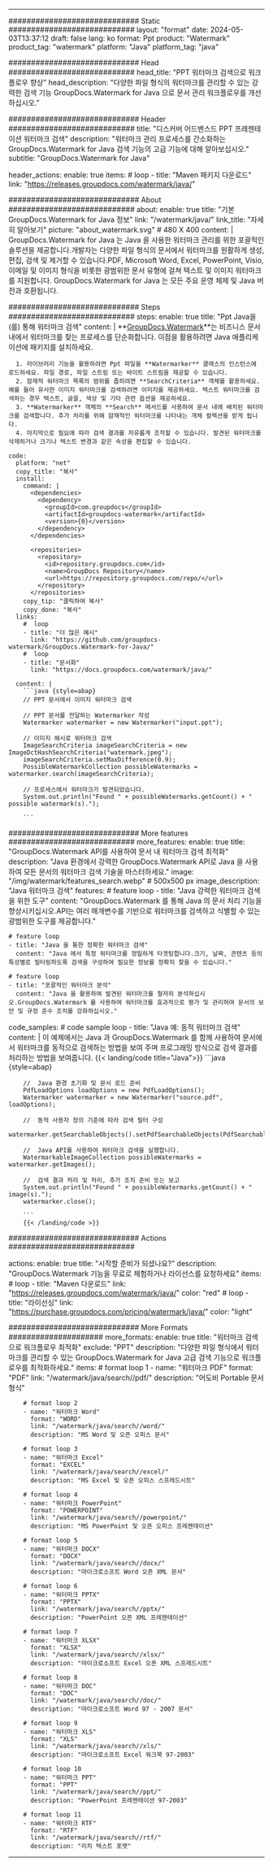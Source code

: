 
---
############################# Static ############################
layout: "format"
date:  2024-05-03T13:37:12
draft: false
lang: ko
format: Ppt
product: "Watermark"
product_tag: "watermark"
platform: "Java"
platform_tag: "java"

############################# Head ############################
head_title: "PPT 워터마크 검색으로 워크플로우 향상"
head_description: "다양한 파일 형식의 워터마크를 관리할 수 있는 강력한 검색 기능 GroupDocs.Watermark for Java 으로 문서 관리 워크플로우를 개선하십시오."

############################# Header ############################
title: "디스커버 어드밴스드 PPT 프레젠테이션 워터마크 검색" 
description: "워터마크 관리 프로세스를 간소화하는 GroupDocs.Watermark for Java 검색 기능의 고급 기능에 대해 알아보십시오."
subtitle: "GroupDocs.Watermark for Java" 

header_actions:
  enable: true
  items:
    #  loop
    - title: "Maven 패키지 다운로드"
      link: "https://releases.groupdocs.com/watermark/java/"
      
############################# About ############################
about:
    enable: true
    title: "기본 GroupDocs.Watermark for Java 정보"
    link: "/watermark/java/"
    link_title: "자세히 알아보기"
    picture: "about_watermark.svg" # 480 X 400
    content: |
       GroupDocs.Watermark for Java 는 Java 을 사용한 워터마크 관리를 위한 포괄적인 솔루션을 제공합니다.개발자는 다양한 파일 형식의 문서에서 워터마크를 원활하게 생성, 편집, 검색 및 제거할 수 있습니다.PDF, Microsoft Word, Excel, PowerPoint, Visio, 이메일 및 이미지 형식을 비롯한 광범위한 문서 유형에 걸쳐 텍스트 및 이미지 워터마크를 지원합니다. GroupDocs.Watermark for Java 는 모든 주요 운영 체제 및 Java 버전과 호환됩니다.

############################# Steps ############################
steps:
    enable: true
    title: "Ppt Java을(를) 통해 워터마크 검색"
    content: |
      **[GroupDocs.Watermark](https://products.groupdocs.com/watermark/java/)**는 비즈니스 문서 내에서 워터마크를 찾는 프로세스를 단순화합니다. 이점을 활용하려면 Java 애플리케이션에 패키지를 설치하세요.
      
      1. 라이브러리 기능을 활용하려면 Ppt 파일을 **Watermarker** 클래스의 인스턴스에 로드하세요. 파일 경로, 파일 스트림 또는 바이트 스트림을 제공할 수 있습니다.
      2. 잠재적 워터마크 목록의 범위를 좁히려면 **SearchCriteria** 객체를 활용하세요. 예를 들어 유사한 이미지 워터마크를 검색하려면 이미지를 제공하세요. 텍스트 워터마크를 검색하는 경우 텍스트, 글꼴, 색상 및 기타 관련 옵션을 제공하세요.
      3. **Watermarker** 객체의 **Search** 메서드를 사용하여 문서 내에 배치된 워터마크를 검색합니다. 추가 처리를 위해 잠재적인 워터마크를 나타내는 개체 컬렉션을 받게 됩니다.
      4. 마지막으로 필요에 따라 검색 결과를 자유롭게 조작할 수 있습니다. 발견된 워터마크를 삭제하거나 크기나 텍스트 변경과 같은 속성을 편집할 수 있습니다.
   
    code:
      platform: "net"
      copy_title: "복사"
      install:
        command: |
          <dependencies>
            <dependency>
              <groupId>com.groupdocs</groupId>
              <artifactId>groupdocs-watermark</artifactId>
              <version>{0}</version>
            </dependency>
          </dependencies>

          <repositories>
            <repository>
              <id>repository.groupdocs.com</id>
              <name>GroupDocs Repository</name>
              <url>https://repository.groupdocs.com/repo/</url>
            </repository>
          </repositories>
        copy_tip: "클릭하여 복사"
        copy_done: "복사"
      links:
        #  loop
        - title: "더 많은 예시"
          link: "https://github.com/groupdocs-watermark/GroupDocs.Watermark-for-Java/"
        #  loop
        - title: "문서화"
          link: "https://docs.groupdocs.com/watermark/java/"
          
      content: |
        ```java {style=abap}
        // PPT 문서에서 이미지 워터마크 검색

        // PPT 문서를 전달하는 Watermarker 작성
        Watermarker watermarker = new Watermarker("input.ppt");
        
        // 이미지 해시로 워터마크 검색
        ImageSearchCriteria imageSearchCriteria = new ImageDctHashSearchCriteria("watermark.jpeg");
        imageSearchCriteria.setMaxDifference(0.9);
        PossibleWatermarkCollection possibleWatermarks = watermarker.search(imageSearchCriteria);

        // 프로세스에서 워터마크가 발견되었습니다.
        System.out.println("Found " + possibleWatermarks.getCount() + " possible watermark(s).");
        
        ```          
        
############################# More features ############################
more_features:
  enable: true
  title: "GroupDocs.Watermark API를 사용하여 문서 내 워터마크 검색 최적화"
  description: "Java 환경에서 강력한 GroupDocs.Watermark API로 Java 을 사용하여 모든 문서의 워터마크 검색 기술을 마스터하세요."
  image: "/img/watermark/features_search.webp" # 500x500 px
  image_description: "Java 워터마크 검색"
  features:
    # feature loop
    - title: "Java 강력한 워터마크 검색을 위한 도구"
      content: "GroupDocs.Watermark 를 통해 Java 의 문서 처리 기능을 향상시키십시오.API는 여러 매개변수를 기반으로 워터마크를 검색하고 식별할 수 있는 광범위한 도구를 제공합니다."

    # feature loop
    - title: "Java 을 통한 정확한 워터마크 검색"
      content: "Java 에서 특정 워터마크를 정밀하게 타겟팅합니다.크기, 날짜, 콘텐츠 등의 특성별로 필터링하도록 검색을 구성하여 필요한 정보를 정확히 찾을 수 있습니다."

    # feature loop
    - title: "포괄적인 워터마크 분석"
      content: "Java 을 활용하여 발견된 워터마크를 철저히 분석하십시오.GroupDocs.Watermark 를 사용하여 워터마크를 효과적으로 평가 및 관리하여 문서의 보안 및 규정 준수 조치를 강화하십시오."
      
  code_samples:
    # code sample loop
    - title: "Java 예: 동적 워터마크 검색"
      content: |
        이 예제에서는 Java 과 GroupDocs.Watermark 를 함께 사용하여 문서에서 워터마크를 동적으로 검색하는 방법을 보여 주며 프로그래밍 방식으로 검색 결과를 처리하는 방법을 보여줍니다.
        {{< landing/code title="Java">}}
        ```java {style=abap}
        
        //  Java 환경 초기화 및 문서 로드 준비
        PdfLoadOptions loadOptions = new PdfLoadOptions();
        Watermarker watermarker = new Watermarker("source.pdf", loadOptions);

        //  동적 사용자 정의 기준에 따라 검색 필터 구성
        watermarker.getSearchableObjects().setPdfSearchableObjects(PdfSearchableObjects.AttachedImages);

        //  Java API를 사용하여 워터마크 검색을 실행합니다.
        WatermarkableImageCollection possibleWatermarks = watermarker.getImages();

        //  검색 결과 처리 및 처리, 추가 조치 준비 또는 보고
        System.out.println("Found " + possibleWatermarks.getCount() + " image(s).");
        watermarker.close();

        ```
        {{< /landing/code >}}


############################# Actions ############################

actions:
  enable: true
  title: "시작할 준비가 되셨나요?"
  description: "GroupDocs.Watermark 기능을 무료로 체험하거나 라이선스를 요청하세요"
  items:
    #  loop
    - title: "Maven 다운로드"
      link: "https://releases.groupdocs.com/watermark/java/"
      color: "red"
        #  loop
    - title: "라이선싱"
      link: "https://purchase.groupdocs.com/pricing/watermark/java/"
      color: "light"


############################# More Formats #####################
more_formats:
    enable: true
    title: "워터마크 검색으로 워크플로우 최적화"
    exclude: "PPT"
    description: "다양한 파일 형식에서 워터마크를 관리할 수 있는 GroupDocs.Watermark for Java 고급 검색 기능으로 워크플로우를 최적화하세요."
    items: 
        # format loop 1
        - name: "워터마크 PDF"
          format: "PDF"
          link: "/watermark/java/search//pdf/"
          description: "어도비 Portable 문서 형식"

        # format loop 2
        - name: "워터마크 Word"
          format: "WORD"
          link: "/watermark/java/search//word/"
          description: "MS Word 및 오픈 오피스 문서"
          
        # format loop 3
        - name: "워터마크 Excel"
          format: "EXCEL"
          link: "/watermark/java/search//excel/"
          description: "MS Excel 및 오픈 오피스 스프레드시트"

        # format loop 4
        - name: "워터마크 PowerPoint"
          format: "POWERPOINT"
          link: "/watermark/java/search//powerpoint/"
          description: "MS PowerPoint 및 오픈 오피스 프레젠테이션"

        # format loop 5
        - name: "워터마크 DOCX"
          format: "DOCX"
          link: "/watermark/java/search//docx/"
          description: "마이크로소프트 Word 오픈 XML 문서"
          
        # format loop 6
        - name: "워터마크 PPTX"
          format: "PPTX"
          link: "/watermark/java/search//pptx/"
          description: "PowerPoint 오픈 XML 프레젠테이션"
          
        # format loop 7
        - name: "워터마크 XLSX"
          format: "XLSX"
          link: "/watermark/java/search//xlsx/"
          description: "마이크로소프트 Excel 오픈 XML 스프레드시트"

        # format loop 8
        - name: "워터마크 DOC"
          format: "DOC"
          link: "/watermark/java/search//doc/"
          description: "마이크로소프트 Word 97 - 2007 문서"

        # format loop 9
        - name: "워터마크 XLS"
          format: "XLS"
          link: "/watermark/java/search//xls/"
          description: "마이크로소프트 Excel 워크북 97-2003"

        # format loop 10
        - name: "워터마크 PPT"
          format: "PPT"
          link: "/watermark/java/search//ppt/"
          description: "PowerPoint 프레젠테이션 97-2003"

        # format loop 11
        - name: "워터마크 RTF"
          format: "RTF"
          link: "/watermark/java/search//rtf/"
          description: "리치 텍스트 포맷"

---
